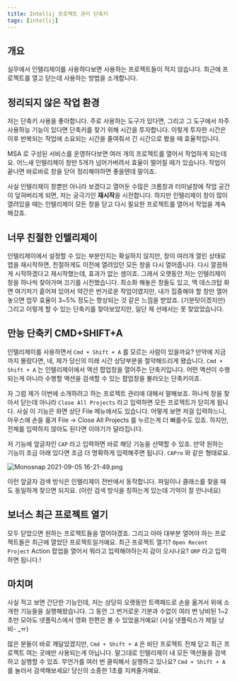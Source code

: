 ```yaml
---
title: Intellij 프로젝트 관리 단축키
tags: [intellij]
---
```

## 개요

실무에서 인텔리제이를 사용하다보면 사용하는 프로젝트들이 적지 않습니다. 최근에 프로젝트를 열고 닫는데 사용하는 방법을 소개합니다.

## 정리되지 않은 작업 환경

저는 단축키 사용을 좋아합니다. 주로 사용하는 도구가 있다면, 그리고 그 도구에서 자주 사용하능 기능이 있다면 단축키를 찾기 위해 시간을 투자합니다. 이렇게 투자한 시간은 이후 반복되는 작업에 소요되는 시간을 줄여줘서 긴 시간으로 봤을 때 효율적입니다.

MSA 로 구성된 서비스를 운영하다보면 여러 개의 프로젝트를 열어서 작업하게 되는데요. 어느새 인텔리제이 창만 5개가 넘어가버려서 효율이 떨어질 때가 있습니다. 작업이 끝나면 바로바로 창을 닫아 정리해야하면 좋을텐데 말이죠.

사실 인텔리제이 창뿐만 아니라 보겠다고 열어둔 수많은 크롬창과 터미널창에 작업 공간이 덮혀버리게 되면, 저는 궁극기인 **재시작**을 시전합니다. 하지만 인텔리제이 창이 많이 열려있을 때는 인텔리제이 모든 창을 닫고 다시 필요한 프로젝트를 열어서 작업을 계속해갔죠.

## 너무 친절한 인텔리제이

인텔리제이에서 설정할 수 있는 부분인지는 확실하지 않지만, 창이 여러개 열린 상태로 앱을 재시작하면, 친절하게도 이전에 열려있던 모든 창을 다시 열어줍니다. 다시 깔끔하게 시작하겠다고 재시작했는데, 효과가 없는 셈이죠. 그래서 오랫동안 저는 인텔리제이 창을 하나씩 찾아가며 끄기를 시전했습니다. 최소화 해놓은 창들도 있고, 맥 데스크탑 화면 여기저기 흩어져 있어서 약간은 번거로운 작업이였지만, 내가 집중해야 할 창만 열어놓으면 업무 효율이 3~5% 정도는 향상되는 것 같은 느낌을 받았죠. (기분탓이겠지만) 그리고 이렇게 할 수 있는 단축키를 찾아보았지만, 일단 제 선에서는 못 찾았었습니다.

## 만능 단축키 CMD+SHIFT+A

인텔리제이를 사용하면서 `Cmd + Shift + A` 를 모르는 사람이 있을까요? 만약에 지금까지 몰랐다면, 네, 제가 당신의 미래 시간 상당부분을 절약해드리게 됐습니다. 
`Cmd + Shift + A` 는 인텔리제이에서 액션 팝업창을 열어주는 단축키입니다. 어떤 액션이 수행되는게 아니라 수행할 액션을 검색할 수 있는 팝업창을 불러오는 단축키이죠.

자 그럼 제가 이번에 소개하려고 하는 프로젝트 관리에 대해서 말해보죠. 하나씩 창을 찾아서 닫는데 아니라 `Close All Projects` 라고 입력하면 모든 프로젝트가 닫히게 됩니다. 사실 이 기능은 화면 상단 File 메뉴에서도 있습니다. 어떻게 보면 저걸 입력하느니, 마우스에 손을 옮겨 File → Close All Projects 를 누르는게 더 빠를수도 있죠. 하지만, 전체를 입력하지 않아도 된다면 이야기가 달라집니다.

저 기능에 앞글자인 `CAP` 라고 입력하면 바로 해당 기능을 선택할 수 있죠. 만약 원하는 기능이 조금 아래 있다면 조금 더 명확하게 입력해주면 됩니다. `CAPro` 와 같은 형태로요.

![Monosnap 2021-09-05 16-21-49.png](https://s3.us-west-2.amazonaws.com/secure.notion-static.com/b8084e05-1c42-4df7-a7d8-bc78f190e4b7/Monosnap_2021-09-05_16-21-49.png?X-Amz-Algorithm=AWS4-HMAC-SHA256&X-Amz-Credential=AKIAT73L2G45O3KS52Y5%2F20210905%2Fus-west-2%2Fs3%2Faws4_request&X-Amz-Date=20210905T073558Z&X-Amz-Expires=86400&X-Amz-Signature=b6c54751cd590f72bbbfafa828607ed41d4ba36b47de0325cea62825f7346adc&X-Amz-SignedHeaders=host&response-content-disposition=filename%20%3D%22Monosnap%25202021-09-05%252016-21-49.png%22)

이런 앞글자 검색 방식은 인텔리제이 전반에서 동작합니다. 파일이나 클래스를 찾을 때도 동일하게 찾으면 되지요. (이런 검색 방식을 칭하는게 있는데 기억이 잘 안나네요)

## 보너스 최근 프로젝트 열기

모두 닫았으면 원하는 프로젝트들을 열어야겠죠. 그리고 아마 대부분 열어야 하는 프로젝트들은 최근에 열었던 프로젝트일거예요. 최근 프로젝트 열기? `Open Recent Project` Action 팝업을 열어서 뭐라고 입력해야하는지 감이 오시나요? `ORP` 라고 입력하면 됩니다.!

## 마치며

사실 적고 보면 간단한 기능인데, 저는 상당히 오랫동안 트랙패드로 손을 옮겨서 위에 소개한 기능들을 실행해왔습니다. 그 동안 그 번거로운 기분과 수없이 여러 번 낭비된 1~2초만 모아도 넷플릭스에서 영화 한편은 볼 수 있었을거예요! (사실 넷플릭스가 제일 낭비- _ㅠ)

많은 분들이 바로 깨달았겠지만, `Cmd + Shift + A` 은 비단 프로젝트 전체 닫고 최근 프로젝트 여는 곳에만 사용되는게 아닙니다. 말그대로 인텔리제이 내 모든 액션들을 검색하고 실행할 수 있죠. 무언가를 여러 번 클릭해서 실행하고 있나요? `Cmd + Shift + A` 를 눌러서 검색해보세요! 당신의 소중한 1초를 지켜줄거예요.